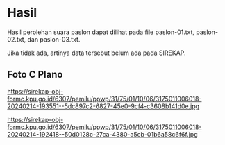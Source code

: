 # Hasil

Hasil perolehan suara paslon dapat dilihat pada file paslon-01.txt, paslon-02.txt, dan paslon-03.txt.

Jika tidak ada, artinya data tersebut belum ada pada SIREKAP.

## Foto C Plano

https://sirekap-obj-formc.kpu.go.id/6307/pemilu/ppwp/31/75/01/10/06/3175011006018-20240214-193551--5dc897c2-6827-45e0-9cf4-c3608b141d0e.jpg

https://sirekap-obj-formc.kpu.go.id/6307/pemilu/ppwp/31/75/01/10/06/3175011006018-20240214-192418--50d0128c-27ca-4380-a5cb-01b6a58c6f6f.jpg
